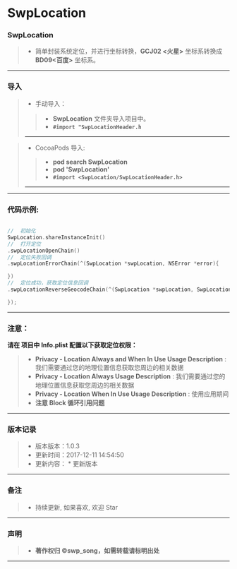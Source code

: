 # SwpLocation

### SwpLocation

> * 简单封装系统定位，并进行坐标转换，**GCJ02 <火星>** 坐标系转换成 **BD09<百度>** 坐标系。

-------

### 导入

> * 手动导入：
> 
>> * **SwpLocation** 文件夹导入项目中。
>> * **`#import "SwpLocationHeader.h`**
>> 
> -------

> * CocoaPods 导入:
> 
>> * **pod search SwpLocation**
>> * **pod 'SwpLocation'**
>> * **`#import <SwpLocation/SwpLocationHeader.h>`**
>> 
> -------

-------

### 代码示例:

```Objective-C

//  初始化
SwpLocation.shareInstanceInit()
//  打开定位
.swpLocationOpenChain()
//  定位失败回调
.swpLocationErrorChain(^(SwpLocation *swpLocation, NSError *error){

})
//  定位成功，获取定位信息回调
.swpLocationReverseGeocodeChain(^(SwpLocation *swpLocation, SwpLocationModel *model, NSError *error){

});

```

-------

### 注意：

**请在 项目中 Info.plist 配置以下获取定位权限：**
> * **Privacy - Location Always and When In Use Usage Description** : 我们需要通过您的地理位置信息获取您周边的相关数据
> * **Privacy - Location Always Usage Description** : 我们需要通过您的地理位置信息获取您周边的相关数据
> * **Privacy - Location When In Use Usage Description** : 使用应用期间
> * **注意 Block 循环引用问题**
> 
-------


### 版本记录

> * 版本版本：1.0.3
> * 更新时间：2017-12-11 14:54:50
> * 更新内容：
    * 更新版本

-------

### 备注

> * 持续更新, 如果喜欢, 欢迎 Star

-------

### 声明

 > * **著作权归 ©swp_song，如需转载请标明出处**

-------



